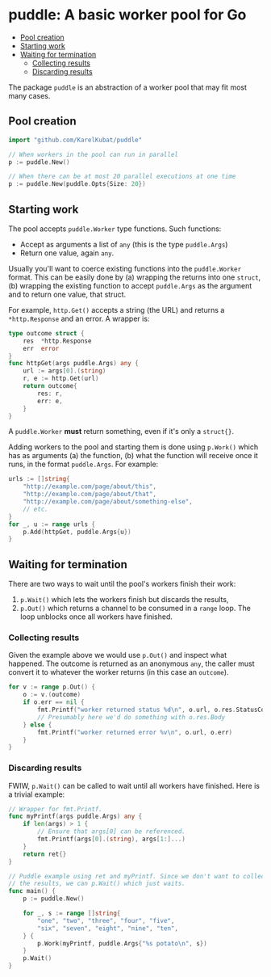 # puddle: A basic worker pool for Go

<!-- toc -->
- [Pool creation](#pool-creation)
- [Starting work](#starting-work)
- [Waiting for termination](#waiting-for-termination)
  - [Collecting results](#collecting-results)
  - [Discarding results](#discarding-results)
<!-- /toc -->

The package `puddle` is an abstraction of a worker pool that may fit most many cases.

## Pool creation

```go
import "github.com/KarelKubat/puddle"

// When workers in the pool can run in parallel
p := puddle.New()

// When there can be at most 20 parallel executions at one time
p := puddle.New(puddle.Opts{Size: 20})
```

## Starting work

The pool accepts `puddle.Worker` type functions. Such functions:

- Accept as arguments a list of `any` (this is the type `puddle.Args`)
- Return one value, again `any`.

Usually you'll want to coerce existing functions into the `puddle.Worker` format. This can be easily done by (a) wrapping the returns into one `struct`, (b) wrapping the existing function to accept `puddle.Args` as the argument and to return one value, that struct.

For example, `http.Get()` accepts a string (the URL) and returns a `*http.Response` and an error. A wrapper is:

```go
type outcome struct {
    res  *http.Response
    err  error
}
func httpGet(args puddle.Args) any {
    url := args[0].(string)
    r, e := http.Get(url)
    return outcome{
        res: r,
        err: e,
    }
}
```

A `puddle.Worker` **must** return something, even if it's only a `struct{}`.

Adding workers to the pool and starting them is done using `p.Work()` which has as arguments (a) the function, (b) what the function will receive once it runs, in the format `puddle.Args`. For example:

```go
urls := []string{
    "http://example.com/page/about/this",
    "http://example.com/page/about/that",
    "http://example.com/page/about/something-else",
    // etc.
}
for _, u := range urls {
    p.Add(httpGet, puddle.Args{u})
}
```

## Waiting for termination

There are two ways to wait until the pool's workers finish their work:

1. `p.Wait()` which lets the workers finish but discards the results,
1. `p.Out()` which returns a channel to be consumed in a `range` loop. The loop unblocks once all workers have finished.

### Collecting results

Given the example above we would use `p.Out()` and inspect what happened. The outcome is returned as an anonymous `any`, the caller must convert it to whatever the worker returns (in this case an `outcome`).

```go
for v := range p.Out() {
	o := v.(outcome)
	if o.err == nil {
		fmt.Printf("worker returned status %d\n", o.url, o.res.StatusCode)
        // Presumably here we'd do something with o.res.Body
	} else {
		fmt.Printf("worker returned error %v\n", o.url, o.err)
	}
}
```

### Discarding results

FWIW, `p.Wait()` can be called to wait until all workers have finished. Here is a trivial example:

```go
// Wrapper for fmt.Printf.
func myPrintf(args puddle.Args) any {
	if len(args) > 1 {
		// Ensure that args[0] can be referenced.
		fmt.Printf(args[0].(string), args[1:]...)
	}
	return ret{}
}

// Puddle example using ret and myPrintf. Since we don't want to collect
// the results, we can p.Wait() which just waits.
func main() {
	p := puddle.New()

	for _, s := range []string{
		"one", "two", "three", "four", "five",
		"six", "seven", "eight", "nine", "ten",
	} {
		p.Work(myPrintf, puddle.Args{"%s potato\n", s})
	}
	p.Wait()
}
```